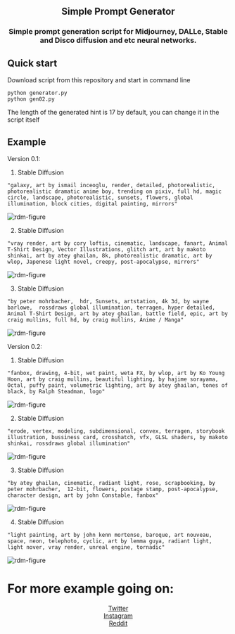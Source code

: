 <h2 align="center">
    <p>Simple Prompt Generator</p>
</h2>
<h3 align="center">
    <p>Simple prompt generation script for Midjourney, DALLe, Stable and Disco diffusion and etc neural networks.</p>
</h3>

## Quick start

Download script from this repository and start in command line
```
python generator.py
python gen02.py
```
The length of the generated hint is 17 by default, you can change it in the script itself

## Example

Version 0.1:
1. Stable Diffusion
```
"galaxy, art by ismail inceoglu, render, detailed, photorealistic, photorealistic dramatic anime boy, trending on pixiv, full hd, magic circle, landscape, photorealistic, sunsets, flowers, global illumination, block cities, digital painting, mirrors"
```
![rdm-figure](img/1.png)

2. Stable Diffusion
```
"vray render, art by cory loftis, cinematic, landscape, fanart, Animal T-Shirt Design, Vector Illustrations, glitch art, art by makoto shinkai, art by atey ghailan, 8k, photorealistic dramatic, art by wlop, Japenese light novel, creepy, post-apocalypse, mirrors"
```
![rdm-figure](img/2.png)

3. Stable Diffusion
```
"by peter mohrbacher,  hdr, Sunsets, artstation, 4k 3d, by wayne barlowe,  rossdraws global illumination, terragen, hyper detailed, Animal T-Shirt Design, art by atey ghailan, battle field, epic, art by craig mullins, full hd, by craig mullins, Anime / Manga"
```
![rdm-figure](img/3.png)

Version 0.2:
1. Stable Diffusion
```
"fanbox, drawing, 4-bit, wet paint, weta FX, by wlop, art by Ko Young Hoon, art by craig mullins, beautiful lighting, by hajime sorayama,  Octal, puffy paint, volumetric lighting, art by atey ghailan, tones of black, by Ralph Steadman, logo"
```
![rdm-figure](img/4.png)

2. Stable Diffusion
```
"erode, vertex, modeling, subdimensional, convex, terragen, storybook illustration, bussiness card, crosshatch, vfx, GLSL shaders, by makoto shinkai, rossdraws global illumination"
```
![rdm-figure](img/5.png)

3. Stable Diffusion
```
"by atey ghailan, cinematic, radiant light, rose, scrapbooking, by peter mohrbacher,  12-bit, flowers, postage stamp, post-apocalypse, character design, art by john Constable, fanbox"
```
![rdm-figure](img/6.png)

4. Stable Diffusion
```
"light painting, art by john kenn mortense, baroque, art nouveau, space, neon, telephoto, cyclic, art by lemma guya, radiant light, light nover, vray render, unreal engine, tornadic"
```
![rdm-figure](img/7.png)

# For more example going on:
<p align="center">
	<a href="https://twitter.com/wine_ineff" target='_blank'>Twitter</a><br>
	<a href="https://www.instagram.com/wine_ineff" target='_blank'>Instagram</a><br>
	<a href="https://www.reddit.com/user/WiNE-iNEFF" target='_blank'>Reddit</a>
</p>